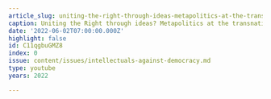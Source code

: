 ```yaml
---
article_slug: uniting-the-right-through-ideas-metapolitics-at-the-transnational-level
caption: Uniting the Right through ideas? Metapolitics at the transnational level
date: '2022-06-02T07:00:00.000Z'
highlight: false
id: C11qgbuGMZ8
index: 0
issue: content/issues/intellectuals-against-democracy.md
type: youtube
years: 2022

---
```

